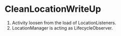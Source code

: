 # CleanLocationWriteUp
1. Activity loosen from the load of LocationListeners.
2. LocationManager is acting as LifecycleObserver.
